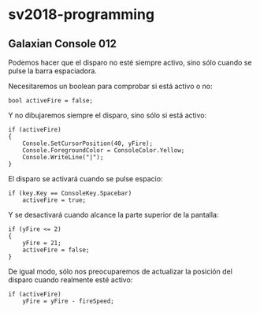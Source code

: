 # sv2018-programming

## Galaxian Console 012

Podemos hacer que el disparo no esté siempre activo, sino sólo cuando se 
pulse la barra espaciadora. 

Necesitaremos un boolean para comprobar si está activo o no:

```
bool activeFire = false;
```

Y no dibujaremos siempre el disparo, sino sólo si está activo:

```
if (activeFire)
{
    Console.SetCursorPosition(40, yFire);
    Console.ForegroundColor = ConsoleColor.Yellow;
    Console.WriteLine("|");
}
```

El disparo se activará cuando se pulse espacio:

```
if (key.Key == ConsoleKey.Spacebar)
    activeFire = true;
```

Y se desactivará cuando alcance la parte superior de la pantalla:

```
if (yFire <= 2)
{
    yFire = 21;
    activeFire = false;
}
```

De igual modo, sólo nos preocuparemos de actualizar la posición del disparo 
cuando realmente esté activo:

```
if (activeFire)
    yFire = yFire - fireSpeed;
```
